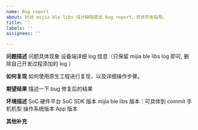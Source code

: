 ```yaml
---
name: Bug report
about: 针对 mijia ble libs 设计缺陷提出 bug report，而非开发指导。
title: ''
labels: ''
assignees: ''

---
```


**问题描述**
问题具体现象
设备端详细 log 信息（只保留 mijia ble libs log 即可, 删除自己开发过程添加的 log ）

**如何复现**
如何使用原生工程进行复现，以及详细操作步骤。

**期望结果**
描述一下 bug 修复后的结果

**环境描述**
SoC 硬件平台
SoC SDK 版本
mijia ble libs 版本：可具体到 commit
手机机型
操作系统版本
App 版本

**其他补充**
